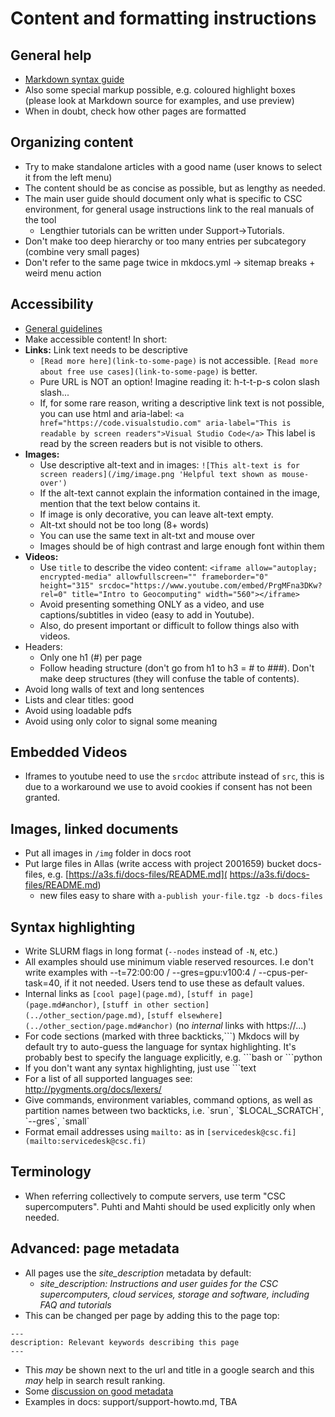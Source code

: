 # Content and formatting instructions

## General help
 - [Markdown syntax guide](https://www.markdownguide.org/tools/mkdocs/)
 - Also some special markup possible, e.g. coloured highlight boxes (please look at Markdown source for examples, and use preview)
 - When in doubt, check how other pages are formatted

## Organizing content
 - Try to make standalone articles with a good name (user knows to select it from the left menu)
 - The content should be as concise as possible, but as lengthy as needed.
 - The main user guide should document only what is specific to CSC environment, for general usage instructions link to the real manuals of the tool
   - Lengthier tutorials can be written under Support->Tutorials.
 - Don't make too deep hierarchy or too many entries per subcategory (combine very small pages)
 - Don't refer to the same page twice in mkdocs.yml -> sitemap breaks + weird menu action

## Accessibility
 - [General guidelines](https://www.saavutettavuusvaatimukset.fi/)
 - Make accessible content! In short:
 - **Links:** Link text needs to be descriptive
   - `[Read more here](link-to-some-page)` is not accessible. `[Read more about free use cases](link-to-some-page)` is better.
   - Pure URL is NOT an option! Imagine reading it: h-t-t-p-s colon slash slash...
   - If, for some rare reason, writing a descriptive link text is not possible, you can use html and aria-label: `<a href="https://code.visualstudio.com" aria-label="This is readable by screen readers">Visual Studio Code</a>` This label is read by the screen readers but is not visible to others.
- **Images:** 
   - Use descriptive alt-text and  in images:  `![This alt-text is for screen readers](/img/image.png 'Helpful text shown as mouse-over')` 
   - If the alt-text cannot explain the information contained in the image, mention that the text below contains it.
   - If image is only decorative, you can leave alt-text empty.
   - Alt-txt should not be too long (8+ words)
   - You can use the same text in alt-txt and mouse over
   - Images should be of high contrast and large enough font within them
- **Videos:** 
   - Use `title` to describe the video content: `<iframe allow="autoplay; encrypted-media" allowfullscreen="" frameborder="0" height="315" srcdoc="https://www.youtube.com/embed/PrgMFna3DKw?rel=0" title="Intro to Geocomputing" width="560"></iframe>`
   - Avoid presenting something ONLY as a video, and use captions/subtitles in video (easy to add in Youtube). 
   - Also, do present important or difficult to follow things also with videos.
- Headers:
   - Only one h1 (#) per page 
   - Follow heading structure (don't go from h1 to h3 = # to ###). Don't make deep structures (they will confuse the table of contents).
- Avoid long walls of text and long sentences
- Lists and clear titles: good
- Avoid using loadable pdfs
- Avoid using only color to signal some meaning

## Embedded Videos
 - Iframes to youtube need to use the `srcdoc` attribute instead of `src`, this is due to a workaround
 we use to avoid cookies if consent has not been granted. 

## Images, linked documents
 - Put all images in `/img` folder in docs root
 - Put large files in Allas (write access with project 2001659) bucket docs-files,
 e.g.  [https://a3s.fi/docs-files/README.md]( https://a3s.fi/docs-files/README.md)
      - new files easy to share with `a-publish your-file.tgz -b docs-files` 

## Syntax highlighting
 - Write SLURM flags in long format (`--nodes` instead of `-N`, etc.)
 - All examples should use minimum viable reserved resources. I.e don't write examples 
   with --t=72:00:00 / --gres=gpu:v100:4 / --cpus-per-task=40, if it not needed. 
   Users tend to use these as default values.
 - Internal links as `[cool page](page.md)`, `[stuff in
   page](page.md#anchor)`, `[stuff in other section](../other_section/page.md)`,
   `[stuff elsewhere](../other_section/page.md#anchor)` (no _internal_ links with https://...)
 - For code sections (marked with three backticks,\`\`\`) Mkdocs will by default try to auto-guess the 
   language for syntax highlighting. It's probably best to specify the language explicitly, e.g.  \`\`\`bash or  \`\`\`python
 - If you don't want any syntax highlighting, just use \`\`\`text
 - For a list of all supported languages see: http://pygments.org/docs/lexers/
 - Give commands, environment variables, command options, as well as partition 
   names between two backticks, i.e. \`srun\`, \`$LOCAL_SCRATCH\`, \`--gres\`, \`small\`
 - Format email addresses using `mailto:` as in `[servicedesk@csc.fi](mailto:servicedesk@csc.fi)`  

## Terminology
 - When referring collectively to compute servers, use term "CSC supercomputers". Puhti and Mahti should be used explicitly only
   when needed.

## Advanced: page metadata

 - All pages use the _site_description_ metadata by default: 
    - _site_description: Instructions and user guides for the CSC supercomputers, cloud services, storage and software, including FAQ and tutorials_
 - This can be changed per page by adding this to the page top:
```
---
description: Relevant keywords describing this page
---
```
 - This _may_ be shown next to the url and title in a google search and this _may_ help in search result ranking.
 - Some [discussion on good metadata](https://themeisle.com/blog/meta-description-examples/)
 - Examples in docs: support/support-howto.md, TBA
